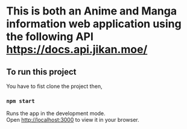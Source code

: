 # This is both an Anime and Manga information web application using the following API https://docs.api.jikan.moe/



## To run this project

You have to fist clone the project then,

### `npm start`

Runs the app in the development mode.\
Open [http://localhost:3000](http://localhost:3000) to view it in your browser.

